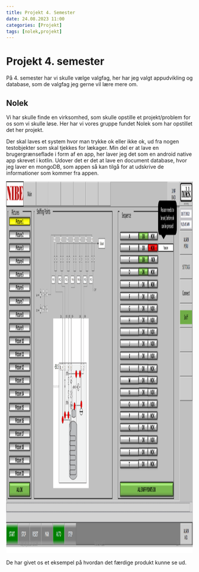```yaml
---
title: Projekt 4. Semester
date: 24.08.2023 11:00
categories: [Projekt]
tags: [nolek,projekt]
---
```


# Projekt 4. semester

På 4. semester har vi skulle vælge valgfag, her har jeg valgt appudvikling og database, 
som de valgfag jeg gerne vil lære mere om.

## Nolek

Vi har skulle finde en virksomhed, som skulle opstille et projekt/problem for os som vi skulle løse. 
Her har vi vores gruppe fundet Nolek som har opstillet det her projekt.

Der skal laves et system hvor man trykke ok eller ikke ok, ud fra nogen testobjekter som skal tjekkes for lækager. 
Min del er at lave en brugergrænseflade i form af en app, 
her laver jeg det som en android native app skrevet i kotlin. 
Udover det er det at lave en document database, hvor jeg laver en mongoDB, 
som appen så kan tilgå for at udskrive de informationer som kommer fra appen.

<div style="text-align: center">
  <img src="/assets/images/nolek_product_example.png" 
alt="Something went wrong loading the image." width="1200" height="1000"/>
</div>

De har givet os et eksempel på hvordan det færdige produkt kunne se ud.
